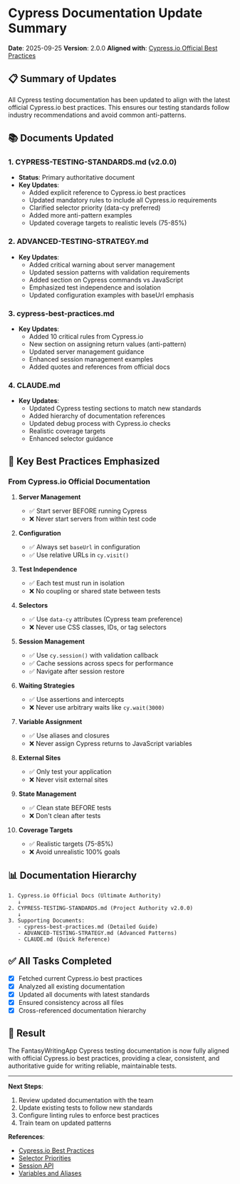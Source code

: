 # Cypress Documentation Update Summary

**Date**: 2025-09-25
**Version**: 2.0.0
**Aligned with**: [Cypress.io Official Best Practices](https://docs.cypress.io/guides/references/best-practices)

## 📋 Summary of Updates

All Cypress testing documentation has been updated to align with the latest official Cypress.io best practices. This ensures our testing standards follow industry recommendations and avoid common anti-patterns.

## 📚 Documents Updated

### 1. **CYPRESS-TESTING-STANDARDS.md** (v2.0.0)
- **Status**: Primary authoritative document
- **Key Updates**:
  - Added explicit reference to Cypress.io best practices
  - Updated mandatory rules to include all Cypress.io requirements
  - Clarified selector priority (data-cy preferred)
  - Added more anti-pattern examples
  - Updated coverage targets to realistic levels (75-85%)

### 2. **ADVANCED-TESTING-STRATEGY.md**
- **Key Updates**:
  - Added critical warning about server management
  - Updated session patterns with validation requirements
  - Added section on Cypress commands vs JavaScript
  - Emphasized test independence and isolation
  - Updated configuration examples with baseUrl emphasis

### 3. **cypress-best-practices.md**
- **Key Updates**:
  - Added 10 critical rules from Cypress.io
  - New section on assigning return values (anti-pattern)
  - Updated server management guidance
  - Enhanced session management examples
  - Added quotes and references from official docs

### 4. **CLAUDE.md**
- **Key Updates**:
  - Updated Cypress testing sections to match new standards
  - Added hierarchy of documentation references
  - Updated debug process with Cypress.io checks
  - Realistic coverage targets
  - Enhanced selector guidance

## 🔑 Key Best Practices Emphasized

### From Cypress.io Official Documentation

1. **Server Management**
   - ✅ Start server BEFORE running Cypress
   - ❌ Never start servers from within test code

2. **Configuration**
   - ✅ Always set `baseUrl` in configuration
   - ✅ Use relative URLs in `cy.visit()`

3. **Test Independence**
   - ✅ Each test must run in isolation
   - ❌ No coupling or shared state between tests

4. **Selectors**
   - ✅ Use `data-cy` attributes (Cypress team preference)
   - ❌ Never use CSS classes, IDs, or tag selectors

5. **Session Management**
   - ✅ Use `cy.session()` with validation callback
   - ✅ Cache sessions across specs for performance
   - ✅ Navigate after session restore

6. **Waiting Strategies**
   - ✅ Use assertions and intercepts
   - ❌ Never use arbitrary waits like `cy.wait(3000)`

7. **Variable Assignment**
   - ✅ Use aliases and closures
   - ❌ Never assign Cypress returns to JavaScript variables

8. **External Sites**
   - ✅ Only test your application
   - ❌ Never visit external sites

9. **State Management**
   - ✅ Clean state BEFORE tests
   - ❌ Don't clean after tests

10. **Coverage Targets**
    - ✅ Realistic targets (75-85%)
    - ❌ Avoid unrealistic 100% goals

## 📊 Documentation Hierarchy

```
1. Cypress.io Official Docs (Ultimate Authority)
   ↓
2. CYPRESS-TESTING-STANDARDS.md (Project Authority v2.0.0)
   ↓
3. Supporting Documents:
   - cypress-best-practices.md (Detailed Guide)
   - ADVANCED-TESTING-STRATEGY.md (Advanced Patterns)
   - CLAUDE.md (Quick Reference)
```

## ✅ All Tasks Completed

- [x] Fetched current Cypress.io best practices
- [x] Analyzed all existing documentation
- [x] Updated all documents with latest standards
- [x] Ensured consistency across all files
- [x] Cross-referenced documentation hierarchy

## 🎯 Result

The FantasyWritingApp Cypress testing documentation is now fully aligned with official Cypress.io best practices, providing a clear, consistent, and authoritative guide for writing reliable, maintainable tests.

---

**Next Steps**:
1. Review updated documentation with the team
2. Update existing tests to follow new standards
3. Configure linting rules to enforce best practices
4. Train team on updated patterns

**References**:
- [Cypress.io Best Practices](https://docs.cypress.io/guides/references/best-practices)
- [Selector Priorities](https://docs.cypress.io/guides/references/best-practices#Selecting-Elements)
- [Session API](https://docs.cypress.io/api/commands/session)
- [Variables and Aliases](https://docs.cypress.io/guides/core-concepts/variables-and-aliases)